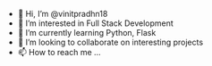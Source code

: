 - 👋 Hi, I’m @vinitpradhn18
- 👀 I’m interested in Full Stack Development
- 🌱 I’m currently learning Python, Flask
- 💞️ I’m looking to collaborate on interesting projects
- 📫 How to reach me ...

<!---
vinitpradhn18/vinitpradhn18 is a ✨ special ✨ repository because its `README.md` (this file) appears on your GitHub profile.
You can click the Preview link to take a look at your changes.
--->
